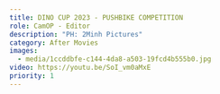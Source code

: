 ```yaml
---
title: DINO CUP 2023 - PUSHBIKE COMPETITION
role: CamOP - Editor
description: "PH: 2Minh Pictures"
category: After Movies
images:
  - media/1ccddbfe-c144-4da8-a503-19fcd4b555b0.jpg
video: https://youtu.be/SoI_vm0aMxE
priority: 1
---
```

